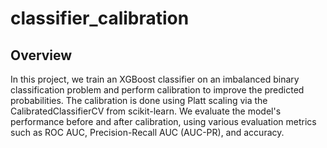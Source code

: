 ﻿# classifier_calibration

## Overview
In this project, we train an XGBoost classifier on an imbalanced binary classification problem and perform calibration to improve the predicted probabilities. The calibration is done using Platt scaling via the CalibratedClassifierCV from scikit-learn. We evaluate the model's performance before and after calibration, using various evaluation metrics such as ROC AUC, Precision-Recall AUC (AUC-PR), and accuracy.
